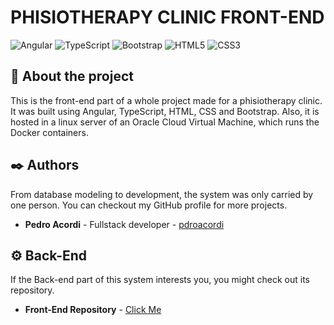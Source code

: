 # PHISIOTHERAPY CLINIC FRONT-END

![Angular](https://img.shields.io/badge/angular-%23DD0031.svg?style=for-the-badge&logo=angular&logoColor=white) ![TypeScript](https://img.shields.io/badge/typescript-%23007ACC.svg?style=for-the-badge&logo=typescript&logoColor=white) ![Bootstrap](https://img.shields.io/badge/bootstrap-%238511FA.svg?style=for-the-badge&logo=bootstrap&logoColor=white) ![HTML5](https://img.shields.io/badge/html5-%23E34F26.svg?style=for-the-badge&logo=html5&logoColor=white) ![CSS3](https://img.shields.io/badge/css3-%231572B6.svg?style=for-the-badge&logo=css3&logoColor=white)

## 🚀 About the project

This is the front-end part of a whole project made for a phisiotherapy clinic. It was built using Angular, TypeScript, HTML, CSS and Bootstrap. Also, it is hosted in a linux server of an Oracle Cloud Virtual Machine, which runs the Docker containers.

## ✒️ Authors

From database modeling to development, the system was only carried by one person. You can checkout my GitHub profile for more projects.
* **Pedro Acordi** - Fullstack developer - [pdroacordi](https://github.com/pdroacordi) 

## ⚙️ Back-End
If the Back-end part of this system interests you, you might check out its repository.
* **Front-End Repository** - [Click Me](https://github.com/pdroacordi/clinic)